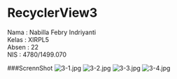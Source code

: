 # RecyclerView3
Nama  : Nabilla Febry Indriyanti <br>
Kelas : XIRPL5 <br>
Absen : 22 <br>
NIS : 4780/1499.070 <br> 

###ScrennShot
![3-1.jpg](https://s21.postimg.org/72yl1db8n/3_1.jpg)
![3-2.jpg](https://s12.postimg.org/9v2rf9831/3_2.jpg)
![3-3.jpg](https://s21.postimg.org/4k8o1keiv/3_3.jpg)
![3-4.jpg](https://s17.postimg.org/vzej8g9f3/3_4.jpg)
